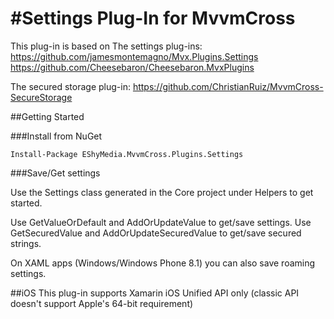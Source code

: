 #Settings Plug-In for MvvmCross
====================================

This plug-in is based on 
The settings plug-ins:
https://github.com/jamesmontemagno/Mvx.Plugins.Settings
https://github.com/Cheesebaron/Cheesebaron.MvxPlugins

The secured storage plug-in:
https://github.com/ChristianRuiz/MvvmCross-SecureStorage

##Getting Started

###Install from NuGet

```
Install-Package EShyMedia.MvvmCross.Plugins.Settings
```

###Save/Get settings

Use the Settings class generated in the Core project under Helpers to get started.

Use GetValueOrDefault and AddOrUpdateValue to get/save settings.
Use GetSecuredValue and AddOrUpdateSecuredValue to get/save secured strings.

On XAML apps (Windows/Windows Phone 8.1) you can also save roaming settings.

##iOS 
This plug-in supports Xamarin iOS Unified API only (classic API doesn't support Apple's 64-bit requirement)
